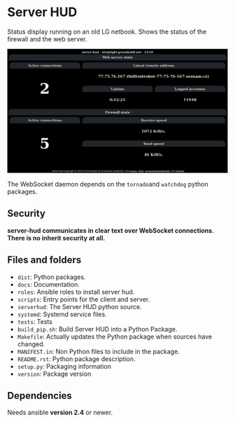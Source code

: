 # Server HUD

Status display running on an old LG netbook. Shows the status of the firewall
and the web server.

![Screenshot](docs/images/screenshot.png)

The WebSocket daemon depends on the `tornado`and `watchdog` python packages.

## Security

**server-hud communicates in clear text over WebSocket connections. There is no
inherit security at all.**

## Files and folders

* `dist`: Python packages.
* `docs`: Documentation.
* `roles`: Ansible roles to install server hud.
* `scripts`: Entry points for the client and server.
* `serverhud`: The Server HUD python source.
* `systemd`: Systemd service files.
* `tests`: Tests
* `build_pip.sh`: Build Server HUD into a Python Package.
* `Makefile`: Actually updates the Python package when sources have changed.
* `MANIFEST.in`: Non Python files to include in the package.
* `README.rst`: Python package description.
* `setup.py`: Packaging information
* `version`: Package version

## Dependencies

Needs ansible **version 2.4** or newer.
